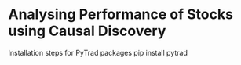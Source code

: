 # Analysing Performance of Stocks using Causal Discovery
Installation steps for PyTrad packages
pip install pytrad
